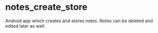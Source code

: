 # notes_create_store
Android app which creates and stores notes. Notes can be deleted and edited later as well.
